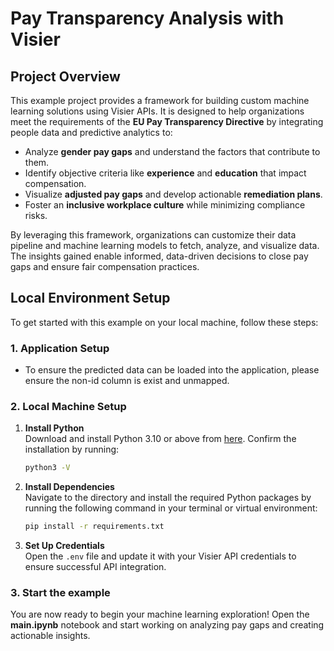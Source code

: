 # Pay Transparency Analysis with Visier

## Project Overview

This example project provides a framework for building custom machine learning solutions using Visier APIs. It is designed to help organizations meet the requirements of the **EU Pay Transparency Directive** by integrating people data and predictive analytics to:

- Analyze **gender pay gaps** and understand the factors that contribute to them.
- Identify objective criteria like **experience** and **education** that impact compensation.
- Visualize **adjusted pay gaps** and develop actionable **remediation plans**.
- Foster an **inclusive workplace culture** while minimizing compliance risks.

By leveraging this framework, organizations can customize their data pipeline and machine learning models to fetch, analyze, and visualize data. The insights gained enable informed, data-driven decisions to close pay gaps and ensure fair compensation practices.

## Local Environment Setup

To get started with this example on your local machine, follow these steps:

### 1. Application Setup
- To ensure the predicted data can be loaded into the application, please ensure the non-id column is exist and unmapped.

### 2. Local Machine Setup
1. **Install Python**  
   Download and install Python 3.10 or above from [here](https://www.python.org/downloads/). Confirm the installation by running:
    ```bash
    python3 -V
    ```

2. **Install Dependencies**  
    Navigate to the directory and install the required Python packages by running the following command in your terminal or virtual environment:
    ```bash
    pip install -r requirements.txt
    ```

3. **Set Up Credentials**  
Open the `.env` file and update it with your Visier API credentials to ensure successful API integration.

### 3. Start the example
You are now ready to begin your machine learning exploration! Open the **main.ipynb** notebook and start working on analyzing pay gaps and creating actionable insights.
